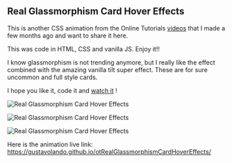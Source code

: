 ## Real Glassmorphism Card Hover Effects

This is another CSS animation from the Online Tutorials [videos](https://www.youtube.com/watch?v=hv0rNxr1XXk) that I made a few months ago and want to share it here.

This was code in HTML, CSS and vanilla JS.  Enjoy it!!

I know glassmorphism is not trending anymore, but I really like the effect combined with the amazing vanilla tilt super effect.  These are for sure uncommon and full style cards.

I hope you like it, code it and [watch it](https://gustavolando.github.io/otRealGlassmorphismCardHoverEffects/) !

![Real Glassmorphism Card Hover Effects](https://gustavolando.github.io/otRealGlassmorphismCardHoverEffects/Real%20Glassmorphism%20Card%20Hover%20Effects%2001.png)

![Real Glassmorphism Card Hover Effects](https://gustavolando.github.io/otRealGlassmorphismCardHoverEffects/Real%20Glassmorphism%20Card%20Hover%20Effects%2002.png)

![Real Glassmorphism Card Hover Effects](https://gustavolando.github.io/otRealGlassmorphismCardHoverEffects/Real%20Glassmorphism%20Card%20Hover%20Effects%2003.png)

Here is the animation live link:  https://gustavolando.github.io/otRealGlassmorphismCardHoverEffects/